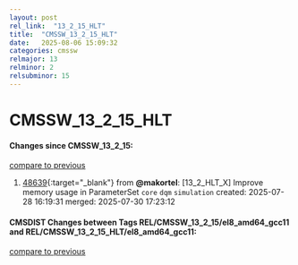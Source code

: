 ```yaml
---
layout: post
rel_link:  "13_2_15_HLT"
title:  "CMSSW_13_2_15_HLT"
date:   2025-08-06 15:09:32
categories: cmssw
relmajor: 13
relminor: 2
relsubminor: 15
---
```


# CMSSW_13_2_15_HLT
#### Changes since CMSSW_13_2_15:
[compare to previous](https://github.com/cms-sw/cmssw/compare/CMSSW_13_2_15...CMSSW_13_2_15_HLT)



1. [48639](http://github.com/cms-sw/cmssw/pull/48639){:target="_blank"}  from **@makortel**: [13_2_HLT_X] Improve memory usage in ParameterSet `core` `dqm` `simulation` created: 2025-07-28 16:19:31 merged: 2025-07-30 17:23:12

#### CMSDIST Changes between Tags REL/CMSSW_13_2_15/el8_amd64_gcc11 and REL/CMSSW_13_2_15_HLT/el8_amd64_gcc11:
[compare to previous](https://github.com/cms-sw/cmsdist/compare/REL/CMSSW_13_2_15/el8_amd64_gcc11...REL/CMSSW_13_2_15_HLT/el8_amd64_gcc11)


